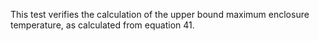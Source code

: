 This test verifies the calculation of the upper bound
maximum enclosure temperature, as calculated from equation 41.
